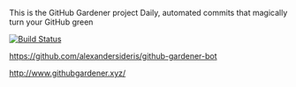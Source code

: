 This is the GitHub Gardener project
Daily, automated commits that magically turn your GitHub green

[![Build Status](https://travis-ci.org/tigefa4u/github-gardener.svg?branch=master)](https://travis-ci.org/tigefa4u/github-gardener)

https://github.com/alexandersideris/github-gardener-bot

http://www.githubgardener.xyz/
